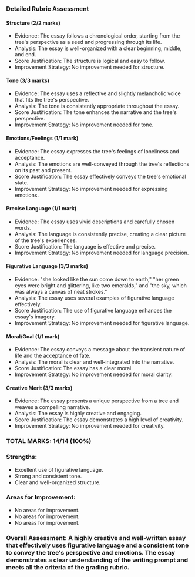 ### Detailed Rubric Assessment

#### Structure (2/2 marks)

- Evidence: The essay follows a chronological order, starting from the tree's perspective as a seed and progressing through its life.
- Analysis: The essay is well-organized with a clear beginning, middle, and end.
- Score Justification: The structure is logical and easy to follow.
- Improvement Strategy: No improvement needed for structure.

#### Tone (3/3 marks)

- Evidence: The essay uses a reflective and slightly melancholic voice that fits the tree's perspective.
- Analysis: The tone is consistently appropriate throughout the essay.
- Score Justification: The tone enhances the narrative and the tree's perspective.
- Improvement Strategy: No improvement needed for tone.

#### Emotions/Feelings (1/1 mark)

- Evidence: The essay expresses the tree's feelings of loneliness and acceptance.
- Analysis: The emotions are well-conveyed through the tree's reflections on its past and present.
- Score Justification: The essay effectively conveys the tree's emotional state.
- Improvement Strategy: No improvement needed for expressing emotions.

#### Precise Language (1/1 mark)

- Evidence: The essay uses vivid descriptions and carefully chosen words.
- Analysis: The language is consistently precise, creating a clear picture of the tree's experiences.
- Score Justification: The language is effective and precise.
- Improvement Strategy: No improvement needed for language precision.

#### Figurative Language (3/3 marks)

- Evidence: "she looked like the sun come down to earth," "her green eyes were bright and glittering, like two emeralds," and "the sky, which was always a canvas of neat strokes."
- Analysis: The essay uses several examples of figurative language effectively.
- Score Justification: The use of figurative language enhances the essay's imagery.
- Improvement Strategy: No improvement needed for figurative language.

#### Moral/Goal (1/1 mark)

- Evidence: The essay conveys a message about the transient nature of life and the acceptance of fate.
- Analysis: The moral is clear and well-integrated into the narrative.
- Score Justification: The essay has a clear moral.
- Improvement Strategy: No improvement needed for moral clarity.

#### Creative Merit (3/3 marks)

- Evidence: The essay presents a unique perspective from a tree and weaves a compelling narrative.
- Analysis: The essay is highly creative and engaging.
- Score Justification: The essay demonstrates a high level of creativity.
- Improvement Strategy: No improvement needed for creativity.

### TOTAL MARKS: 14/14 (100%)

### Strengths:

- Excellent use of figurative language.
- Strong and consistent tone.
- Clear and well-organized structure.

### Areas for Improvement:

- No areas for improvement.
- No areas for improvement.
- No areas for improvement.

### Overall Assessment: A highly creative and well-written essay that effectively uses figurative language and a consistent tone to convey the tree's perspective and emotions. The essay demonstrates a clear understanding of the writing prompt and meets all the criteria of the grading rubric.
